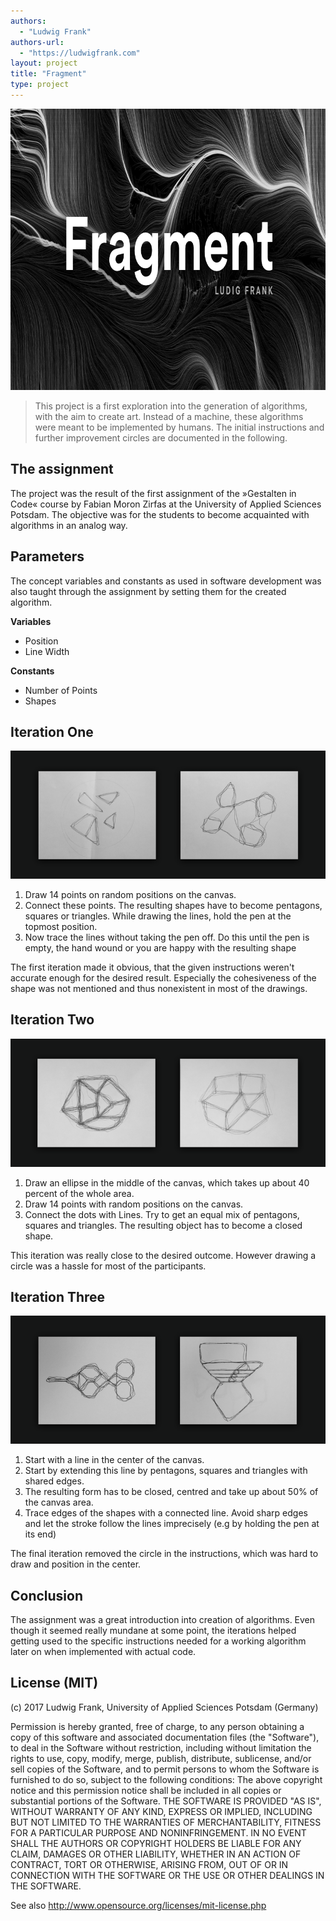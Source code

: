 ```yaml
--- 
authors: 
  - "Ludwig Frank"
authors-url: 
  - "https://ludwigfrank.com"
layout: project
title: "Fragment"
type: project
---
```


<img src="./splash.png" alt="alt text" width="100%" height="450">

> This project is a first exploration into the generation of algorithms, with the aim to create art. Instead of a machine, these algorithms were meant to be implemented by humans. The initial instructions and further improvement circles are documented in the following. 

## The assignment
The project was the result of the first assignment of the »Gestalten in Code« course by Fabian Moron Zirfas at the University of Applied Sciences Potsdam. The objective was for the students to become acquainted with algorithms in an analog way. 


## Parameters
The concept variables and constants as used in software development was also taught through the assignment by setting them for the created algorithm.

**Variables**
- Position
- Line Width

**Constants**
- Number of Points 
- Shapes

## Iteration One
![](./assets/images/1.png) 
1. Draw 14 points on random positions on the canvas.
2. Connect these points. The resulting shapes have to become pentagons, squares or triangles. While drawing the lines, hold the pen at the topmost position.
3. Now trace the lines without taking the pen off. Do this until the pen is empty, the hand wound or you are happy with the resulting shape

The first iteration made it obvious, that the given instructions weren't accurate enough for the desired result. Especially the cohesiveness of the shape was not mentioned and thus nonexistent in most of the drawings.

## Iteration Two
![](./assets/images/2.png) 
1. Draw an ellipse in the middle of the canvas, which takes up about 40 percent of the whole area.
2. Draw 14 points with random positions on the canvas.
3. Connect the dots with Lines. Try to get an equal mix of pentagons, squares and triangles. The resulting object has to become a closed shape.

This iteration was really close to the desired outcome. However drawing a circle was a hassle for most of the participants.

## Iteration Three
![](./assets/images/3.png) 
1. Start with a line in the center of the canvas.
2. Start by extending this line by pentagons, squares and triangles with shared edges.
3. The resulting form has to be closed, centred and take up about 50% of the canvas area.
4. Trace edges of the shapes with a connected line. Avoid sharp edges and let the stroke follow the lines imprecisely (e.g by holding the pen at its end)

The final iteration removed the circle in the instructions, which was hard to draw and position in the center. 

## Conclusion
The assignment was a great introduction into creation of algorithms. Even though it seemed really mundane at some point, the iterations helped getting used to the specific instructions needed for a working algorithm later on when implemented with actual code.

## License (MIT)

(c) 2017 Ludwig Frank, University of Applied Sciences Potsdam (Germany)

Permission is hereby granted, free of charge, to any person obtaining a copy of this software and associated documentation files (the "Software"), to deal in the Software without restriction, including without limitation the rights to use, copy, modify, merge, publish, distribute, sublicense, and/or sell copies of the Software, and to permit persons to whom the Software is furnished to do so, subject to the following conditions:
The above copyright notice and this permission notice shall be included in all copies or substantial portions of the Software.
THE SOFTWARE IS PROVIDED "AS IS", WITHOUT WARRANTY OF ANY KIND, EXPRESS OR IMPLIED, INCLUDING BUT NOT LIMITED TO THE WARRANTIES OF MERCHANTABILITY, FITNESS FOR A PARTICULAR PURPOSE AND NONINFRINGEMENT. IN NO EVENT SHALL THE AUTHORS OR COPYRIGHT HOLDERS BE LIABLE FOR ANY CLAIM, DAMAGES OR OTHER LIABILITY, WHETHER IN AN ACTION OF CONTRACT, TORT OR OTHERWISE, ARISING FROM, OUT OF OR IN CONNECTION WITH THE SOFTWARE OR THE USE OR OTHER DEALINGS IN THE SOFTWARE.

See also http://www.opensource.org/licenses/mit-license.php

